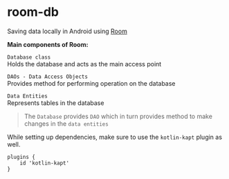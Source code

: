 # room-db
Saving data locally in Android using [Room](https://developer.android.com/training/data-storage/room#kts)

**Main components of Room:**  


`Database class`  
Holds the database and acts as the main access point


`DAOs - Data Access Objects`  
Provides method for performing operation on the database


`Data Entities`  
Represents tables in the database

> The `Database` provides `DAO` which in turn provides method to make changes in the `data entities`


While setting up dependencies, make sure to use the `kotlin-kapt` plugin as well.

```
plugins {
    id 'kotlin-kapt'
}
```

